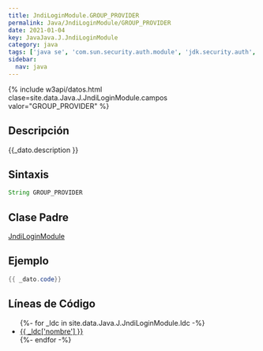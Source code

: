 ```yaml
---
title: JndiLoginModule.GROUP_PROVIDER
permalink: Java/JndiLoginModule/GROUP_PROVIDER
date: 2021-01-04
key: JavaJava.J.JndiLoginModule
category: java
tags: ['java se', 'com.sun.security.auth.module', 'jdk.security.auth', 'campo java', 'Java 1.0']
sidebar: 
  nav: java
---
```


{% include w3api/datos.html clase=site.data.Java.J.JndiLoginModule.campos valor="GROUP_PROVIDER" %}

## Descripción
{{_dato.description }}

## Sintaxis
~~~java
String GROUP_PROVIDER
~~~

## Clase Padre
[JndiLoginModule](/Java/JndiLoginModule/)

## Ejemplo
~~~java
{{ _dato.code}}
~~~

## Líneas de Código
<ul>
{%- for _ldc in site.data.Java.J.JndiLoginModule.ldc -%}
   <li>
       <a href="{{_ldc['url'] }}">{{ _ldc['nombre'] }}</a>
   </li>
{%- endfor -%}
</ul>
